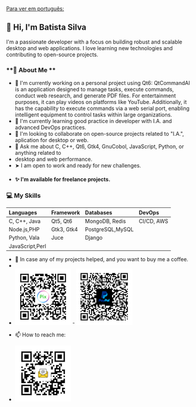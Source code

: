 [Para ver em português:](README.pt.md)

## **👋 Hi, I'm Batista Silva** 

I'm a passionate developer with a focus on building robust and scalable desktop and web applications. I love learning new technologies and contributing to open-source projects.

### **🚀 About Me **

* 🔭 I'm currently working on a personal project using Qt6: QtCommandAI is an application designed to manage tasks, execute commands, conduct web research, and generate PDF files. For entertainment purposes, it can play videos on platforms like YouTube. Additionally, it has the capability to execute commands via a web serial port, enabling intelligent equipment to control tasks within large organizations.  
* 🌱 I'm currently learning good practice in developer with I.A. and advanced DevOps practices.  
* 👯 I'm looking to collaborate on open-source projects related to "I.A.", aplication for desktop or web.  
* 💬 Ask me about C, C++, Qt6, Gtk4, GnuCobol, JavaScript, Python, or anything related to 
* desktop and web performance. 
* ➤ I am open to work and ready for new challenges.
*  ####    ✨ I'm available for freelance projects. 


### **💻 My Skills**

| Languages        | Framework    | Databases       | DevOps    |
| :--------------- | :------------| :-------------- | :---------|
| C, C++, Java     | Qt5, Qt6     | MongoDB, Redis  |CI/CD, AWS |
| Node.js,PHP      | Gtk3, Gtk4   | PostgreSQL,MySQL|           |
| Python, Vala     | Juce         | Django          |           |
| JavaScript,Perl  |              |                 |           |  

* 👀 In case any of my projects helped, and you want to buy me a coffee.
* 
* ![](img/pix_white.png)    -    ![](img/logo_paypa.png)


<!--  ### **🤝 Connect with Me**-->
* 📫 How to reach me:   

* ![](img/logo_email.png)
     
     
     
     
     
     
     
     
     
     
     
